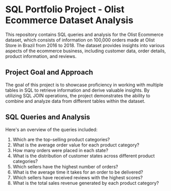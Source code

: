 # SQL Portfolio Project - Olist Ecommerce Dataset Analysis

This repository contains SQL queries and analysis for the Olist Ecommerce dataset, which consists of information on 100,000 orders made at Olist Store in Brazil from 2016 to 2018. The dataset provides insights into various aspects of the ecommerce business, including customer data, order details, product information, and reviews.

## Project Goal and Approach

The goal of this project is to showcase proficiency in working with multiple tables in SQL to retrieve information and derive valuable insights. By utilizing SQL JOIN operations, the project demonstrates the ability to combine and analyze data from different tables within the dataset.

## SQL Queries and Analysis

Here's an overview of the queries included:

1. Which are the top-selling product categories?
2. What is the average order value for each product category?
3. How many orders were placed in each state?
4. What is the distribution of customer states across different product categories?
5. Which sellers have the highest number of orders?
6. What is the average time it takes for an order to be delivered?
7. Which sellers have received reviews with the highest scores?
8. What is the total sales revenue generated by each product category?
